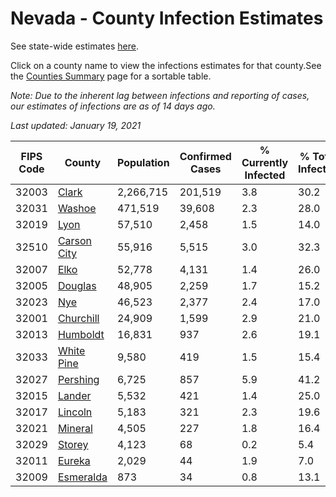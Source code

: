 # Nevada - County Infection Estimates

See state-wide estimates [here](/infections/us-nv).

Click on a county name to view the infections estimates for that county.See the [Counties Summary](/infections/summary-counties) page for a sortable table.

*Note: Due to the inherent lag between infections and reporting of cases, our estimates of infections are as of 14 days ago.*

*Last updated: January 19, 2021*

|   FIPS Code |                     County |   Population |   Confirmed Cases |   % Currently Infected |   % Total Infected |
|-------------|----------------------------|--------------|-------------------|------------------------|--------------------|
|       32003 |             [Clark](clark) |    2,266,715 |           201,519 |                    3.8 |               30.2 |
|       32031 |           [Washoe](washoe) |      471,519 |            39,608 |                    2.3 |               28.0 |
|       32019 |               [Lyon](lyon) |       57,510 |             2,458 |                    1.5 |               14.0 |
|       32510 | [Carson City](carson-city) |       55,916 |             5,515 |                    3.0 |               32.3 |
|       32007 |               [Elko](elko) |       52,778 |             4,131 |                    1.4 |               26.0 |
|       32005 |         [Douglas](douglas) |       48,905 |             2,259 |                    1.7 |               15.2 |
|       32023 |                 [Nye](nye) |       46,523 |             2,377 |                    2.4 |               17.0 |
|       32001 |     [Churchill](churchill) |       24,909 |             1,599 |                    2.9 |               21.0 |
|       32013 |       [Humboldt](humboldt) |       16,831 |               937 |                    2.6 |               19.1 |
|       32033 |   [White Pine](white-pine) |        9,580 |               419 |                    1.5 |               15.4 |
|       32027 |       [Pershing](pershing) |        6,725 |               857 |                    5.9 |               41.2 |
|       32015 |           [Lander](lander) |        5,532 |               421 |                    1.4 |               25.0 |
|       32017 |         [Lincoln](lincoln) |        5,183 |               321 |                    2.3 |               19.6 |
|       32021 |         [Mineral](mineral) |        4,505 |               227 |                    1.8 |               16.4 |
|       32029 |           [Storey](storey) |        4,123 |                68 |                    0.2 |                5.4 |
|       32011 |           [Eureka](eureka) |        2,029 |                44 |                    1.9 |                7.0 |
|       32009 |     [Esmeralda](esmeralda) |          873 |                34 |                    0.8 |               13.1 |